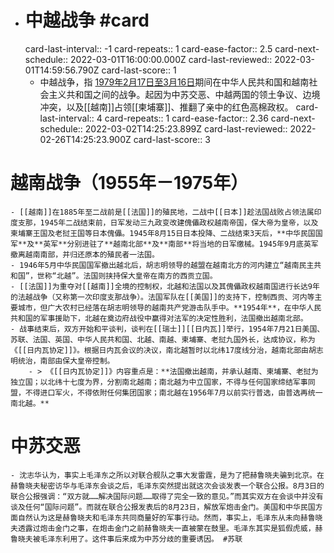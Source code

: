 - # 中越战争 #card
  card-last-interval:: -1
  card-repeats:: 1
  card-ease-factor:: 2.5
  card-next-schedule:: 2022-03-01T16:00:00.000Z
  card-last-reviewed:: 2022-03-01T14:59:56.790Z
  card-last-score:: 1
	- 中越战争，指 <ins> 1979年2月17日至3月16日</ins>期间在中华人民共和国和越南社会主义共和国之间的战争。起因为中苏交恶、中越两国的领土争议、边境冲突，以及[[越南]]占领[[柬埔寨]]、推翻了亲中的红色高棉政权。
	  card-last-interval:: 4
	  card-repeats:: 1
	  card-ease-factor:: 2.36
	  card-next-schedule:: 2022-03-02T14:25:23.899Z
	  card-last-reviewed:: 2022-02-26T14:25:23.900Z
	  card-last-score:: 3
# 越南战争（1955年－1975年）
	- [[越南]]在1885年至二战前是[[法国]]的殖民地，二战中[[日本]]趁法国战败占领法属印度支那，1945年二战结束前，日军发动三九政变改建傀儡政权越南帝国，保大帝为皇帝，以及柬埔寨王国及老挝王国等日本傀儡。1945年8月15日日本投降、二战结束3天后，**中华民国国军**及**英军**分别进驻了**越南北部**及**南部**将当地的日军缴械。1945年9月底英军撤离越南南部，并归还原本的殖民者一法国。
	- 1946年5月中华民国国军撤出越北后，胡志明领导的越盟在越南北方的河内建立“越南民主共和国”，世称“北越”。法国则挟持保大皇帝在南方的西贡立国。
	- [[法国]]为重夺对[[越南]]全境的控制权，北越和法国以及其傀儡政权越南国进行长达9年的法越战争（又称第一次印度支那战争）。法国军队在[[美国]]的支持下，控制西贡、河内等主要城市，但广大农村已经落在胡志明领导的越南共产党游击队手中。**1954年**，在中华人民共和国的军事援助下，北越在奠边府战役中赢得对法军的决定性胜利，法国撤出越南北部。
	- 战事结束后，双方开始和平谈判，谈判在[[瑞士]][[日内瓦]]举行，1954年7月21日美国、苏联、法国、英国、中华人民共和国、北越、南越、柬埔寨、老挝九国外长，达成协议，称为《[[日内瓦协定]]》。根据日内瓦会议的决议，南北越暂时以北纬17度线分治，越南北部由胡志明统治，南部由保大皇帝控制。
		- > 《[[日内瓦协定]]》内容重点是：**法国撤出越南，并承认越南、柬埔寨、老挝为独立国；以北纬十七度为界，分割南北越南；南北越为中立国家，不得与任何国家缔结军事同盟，不得进口军火，不得依附任何集团国家；南北越在1956年7月以前实行普选，由普选再统一南北越。**
# 中苏交恶
	- 沈志华认为，事实上毛泽东之所以对联合舰队之事大发雷霆，是为了把赫鲁晓夫骗到北京。在赫鲁晓夫秘密访华与毛泽东会谈之后，毛泽东突然提出就这次会谈发表一个联合公报。8月3日的联合公报强调：“双方就……解决国际问题……取得了完全一致的意见。”而其实双方在会谈中并没有谈及任何“国际问题”。而就在联合公报发表后的8月23日，解放军炮击金门。美国和中华民国方面自然认为这是赫鲁晓夫和毛泽东共同商量好的军事行动。然而，事实上，毛泽东从未向赫鲁晓夫透露过炮击金门之事，在炮击金门之前赫鲁晓夫一直被蒙在鼓里。毛泽东其实是狐假虎威，赫鲁晓夫被毛泽东利用了。这件事后来成为中苏分歧的重要诱因。 #苏联